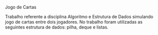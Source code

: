 Jogo de Cartas 

Trabalho referente a disciplina Algoritmo e Estrutura de Dados simulando jogo de cartas entre dois jogadores. No trabalho foram utilizadas as seguintes estrutura de dados: pilha, deque e listas. 
